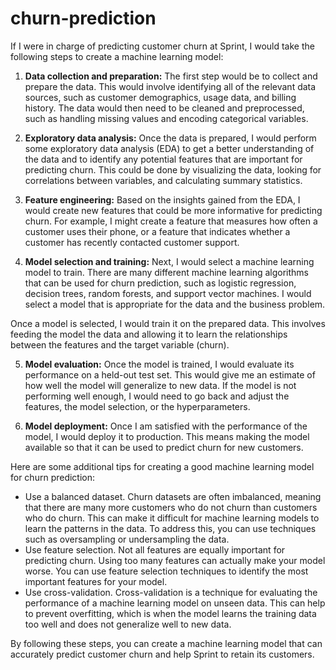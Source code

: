 # churn-prediction

If I were in charge of predicting customer churn at Sprint, I would take the following steps to create a machine learning model:

1. **Data collection and preparation:** The first step would be to collect and prepare the data. This would involve identifying all of the relevant data sources, such as customer demographics, usage data, and billing history. The data would then need to be cleaned and preprocessed, such as handling missing values and encoding categorical variables.

2. **Exploratory data analysis:** Once the data is prepared, I would perform some exploratory data analysis (EDA) to get a better understanding of the data and to identify any potential features that are important for predicting churn. This could be done by visualizing the data, looking for correlations between variables, and calculating summary statistics.

3. **Feature engineering:** Based on the insights gained from the EDA, I would create new features that could be more informative for predicting churn. For example, I might create a feature that measures how often a customer uses their phone, or a feature that indicates whether a customer has recently contacted customer support.

4. **Model selection and training:** Next, I would select a machine learning model to train. There are many different machine learning algorithms that can be used for churn prediction, such as logistic regression, decision trees, random forests, and support vector machines. I would select a model that is appropriate for the data and the business problem.

Once a model is selected, I would train it on the prepared data. This involves feeding the model the data and allowing it to learn the relationships between the features and the target variable (churn).

5. **Model evaluation:** Once the model is trained, I would evaluate its performance on a held-out test set. This would give me an estimate of how well the model will generalize to new data. If the model is not performing well enough, I would need to go back and adjust the features, the model selection, or the hyperparameters.

6. **Model deployment:** Once I am satisfied with the performance of the model, I would deploy it to production. This means making the model available so that it can be used to predict churn for new customers.

Here are some additional tips for creating a good machine learning model for churn prediction:

* Use a balanced dataset. Churn datasets are often imbalanced, meaning that there are many more customers who do not churn than customers who do churn. This can make it difficult for machine learning models to learn the patterns in the data. To address this, you can use techniques such as oversampling or undersampling the data.
* Use feature selection. Not all features are equally important for predicting churn. Using too many features can actually make your model worse. You can use feature selection techniques to identify the most important features for your model.
* Use cross-validation. Cross-validation is a technique for evaluating the performance of a machine learning model on unseen data. This can help to prevent overfitting, which is when the model learns the training data too well and does not generalize well to new data.

By following these steps, you can create a machine learning model that can accurately predict customer churn and help Sprint to retain its customers.
